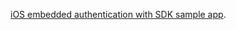 [iOS embedded authentication with SDK sample app](https://github.com/okta/okta-idx-swift/tree/master/Samples/EmbeddedAuthWithSDKs).
